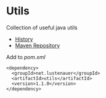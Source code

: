 # Utils
Collection of useful java utils

* [History](https://github.com/incluedu/utils/blob/master/history.md)
* [Maven Repository](https://mvnrepository.com/artifact/net.lustenauer/utils)

Add to *pom.xml*
```
<dependency>
  <groupId>net.lustenauer</groupId>
  <artifactId>utils</artifactId>
  <version>1.1.0</version>
</dependency>
```
